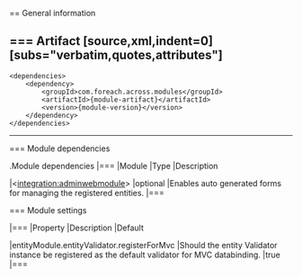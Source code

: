 == General information

=== Artifact
[source,xml,indent=0]
[subs="verbatim,quotes,attributes"]
----
	<dependencies>
		<dependency>
			<groupId>com.foreach.across.modules</groupId>
			<artifactId>{module-artifact}</artifactId>
			<version>{module-version}</version>
		</dependency>
	</dependencies>
----

=== Module dependencies

.Module dependencies
|===
|Module |Type |Description

|<<integration:adminwebmodule>>
|optional
|Enables auto generated forms for managing the registered entities.
|===

=== Module settings

|===
|Property |Description |Default

|entityModule.entityValidator.registerForMvc
|Should the entity Validator instance be registered as the default validator for MVC databinding.
|true
|===